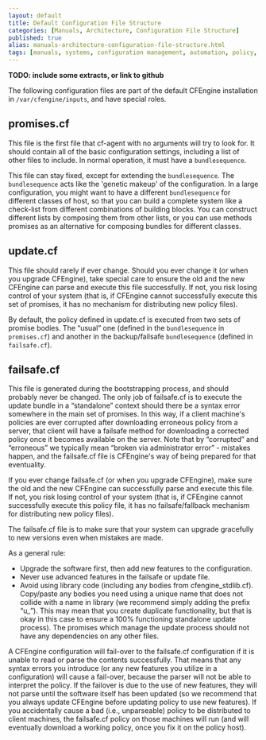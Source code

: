 ```yaml
---
layout: default
title: Default Configuration File Structure
categories: [Manuals, Architecture, Configuration File Structure]
published: true
alias: manuals-architecture-configuration-file-structure.html
tags: [manuals, systems, configuration management, automation, policy, failsafe, update, file system]
---
```


**TODO: include some extracts, or link to github**


The following configuration files are part of the default CFEngine installation in
`/var/cfengine/inputs`, and have special roles.

## promises.cf

This file is the first file that cf-agent with no arguments will try to look for. It should contain all of the basic configuration settings, including a list of other files to include. In normal operation, it must have a `bundlesequence`.

This file can stay fixed, except for extending the `bundlesequence`. The `bundlesequence` acts like the 'genetic makeup' of the configuration. In a large configuration, you might want to have a different `bundlesequence` for different classes of host, so that you can build a complete system like a check-list from different combinations of building blocks. You can construct different lists by composing them from other lists, or you can use methods promises as an alternative for composing bundles for different classes.

## update.cf

This file should rarely if ever change. Should you ever change it (or when you upgrade CFEngine), take special care to ensure the old and the new CFEngine can parse and execute this file successfully. If not, you risk losing control of your system (that is, if CFEngine cannot successfully execute this set of promises, it has no mechanism for distributing new policy files).

By default, the policy defined in update.cf is executed from two sets of promise bodies. The “usual” one (defined in the `bundlesequence` in `promises.cf`) and another in the backup/failsafe `bundlesequence` (defined in `failsafe.cf`).

## failsafe.cf

This file is generated during the bootstrapping process, and should probably never be changed. The only job of failsafe.cf is to execute the update bundle in a “standalone” context should there be a syntax error somewhere in the main set of promises. In this way, if a client machine's policies are ever corrupted after downloading erroneous policy from a server, that client will have a failsafe method for downloading a corrected policy once it becomes available on the server. Note that by “corrupted” and “erroneous” we typically mean “broken via administrator error” - mistakes happen, and the failsafe.cf file is CFEngine's way of being prepared for that eventuality.

If you ever change failsafe.cf (or when you upgrade CFEngine), make sure the old and the new CFEngine can successfully parse and execute this file. If not, you risk losing control of your system (that is, if CFEngine cannot successfully execute this policy file, it has no failsafe/fallback mechanism for distributing new policy files).

The failsafe.cf file is to make sure that your system can upgrade gracefully to new versions even when mistakes are made.

As a general rule:

* Upgrade the software first, then add new features to the configuration.
* Never use advanced features in the failsafe or update file.
* Avoid using library code (including any bodies from cfengine_stdlib.cf). Copy/paste any bodies you need using a unique name that does not collide with a name in library (we recommend simply adding the prefix “u_”). This may mean that you create duplicate functionality, but that is okay in this case to ensure a 100% functioning standalone update process). The promises which manage the update process should not have any dependencies on any other files.

A CFEngine configuration will fail-over to the failsafe.cf configuration if it is unable to read or parse the contents successfully. That means that any syntax errors you introduce (or any new features you utilize in a configuration) will cause a fail-over, because the parser will not be able to interpret the policy. If the failover is due to the use of new features, they will not parse until the software itself has been updated (so we recommend that you always update CFEngine before updating policy to use new features). If you accidentally cause a bad (i.e., unparseable) policy to be distributed to client machines, the failsafe.cf policy on those machines will run (and will eventually download a working policy, once you fix it on the policy host).